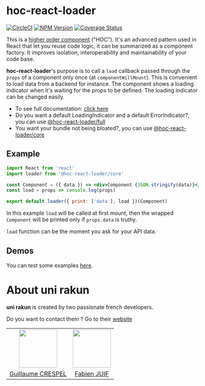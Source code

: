 # hoc-react-loader
[![CircleCI](https://circleci.com/gh/unirakun/hoc-react-loader.svg?&style=shield)](https://circleci.com/gh/unirakun/hoc-react-loader/tree/master) [![NPM Version](https://badge.fury.io/js/hoc-react-loader.svg)](https://www.npmjs.com/package/hoc-react-loader) [![Coverage Status](https://coveralls.io/repos/github/unirakun/hoc-react-loader/badge.svg?branch=master)](https://coveralls.io/github/unirakun/hoc-react-loader?branch=master)

This is a [higher order component](https://facebook.github.io/react/docs/higher-order-components.html) ("HOC"). It's an advanced pattern used in React that let you reuse code logic, it can be summarized as a component factory. It improves isolation, interoperability and maintainability of your code base.

**hoc-react-loader**'s purpose is to call a `load` callback passed through the `props` of a component only once (at `componentWillMount`). This is convenient to load data from a backend for instance. The component shows a loading indicator when it's waiting for the props to be defined. The loading indicator can be changed easily.

 - To see full documentation: [click here](./packages/core/README.md)
 - Do you want a default LoadingIndicator and a default ErrorIndicator?, you can use [@hoc-react-loader/full](./packages/full/README.md)
 - You want your bundle not being bloated?, you can use [@hoc-react-loader/core](./packages/core/README.md)

## Example
```jsx
import React from 'react'
import loader from '@hoc-react-loader/core'

const Component = ({ data }) => <div>Component {JSON.stringify(data)}</div>
const load = props => console.log(props)

export default loader({ print: ['data'], load })(Component)
```

In this example `load` will be called at first mount, then the wrapped `Component` will be printed only if `props.data` is truthy.

`load` function can be the moment you ask for your API data.

## Demos
You can test some examples [here](https://unirakun.github.io/hoc-react-loader/).

# About uni rakun
**uni rakun** is created by two passionate french developers.

Do you want to contact them ? Go to their [website](https://unirakun.fr)

<table border="0">
 <tr>
  <td align="center"><img src="https://avatars1.githubusercontent.com/u/26094222?s=460&v=4" width="100" /></td>
  <td align="center"><img src="https://avatars1.githubusercontent.com/u/17828231?s=460&v=4" width="100" /></td>
 </tr>
 <tr>
  <td align="center"><a href="https://github.com/guillaumecrespel">Guillaume CRESPEL</a></td>
  <td align="center"><a href="https://github.com/fabienjuif">Fabien JUIF</a></td>
</table>
